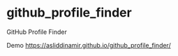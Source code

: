 # github_profile_finder
GitHub Profile Finder

Demo https://asliddinamir.github.io/github_profile_finder/
